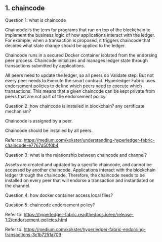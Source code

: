 ## 1. chaincode

Question 1: what is chaincode

Chaincode is the term for programs that run on top of the blockchain to implement the business logic of how applications interact with the ledger. For example, when a transaction is proposed, it triggers chaincode that decides what state change should be applied to the ledger.

Chaincode runs in a secured Docker container isolated from the endorsing peer process. Chaincode initializes and manages ledger state through transactions submitted by applications.

All peers need to update the ledger, so all peers do Validate step. But not every peer needs to Execute the smart contract. Hyperledger Fabric uses endorsement policies to define which peers need to execute which transactions. This means that a given chaincode can be kept private from peers that are not part of the endorsement policy.


Question 2: how chaincode is installed in blockchain? any certificate mechanism?

Chaincode is assigned by a peer.

Chaincode should be installed by all peers.

Refer to: https://medium.com/kokster/understanding-hyperledger-fabric-chaincode-e7767d50f0b4



Question 3: what is the relationship between chaincode and channel?

Assets are created and updated by a specific chaincode, and cannot be accessed by another chaincode. Applications interact with the blockchain ledger through the chaincode. Therefore, the chaincode needs to be installed on every peer that will endorse a transaction and instantiated on the channel.


Question 4: how docker container access local files?


Question 5: chaincode endorsement policy?

Refer to: https://hyperledger-fabric.readthedocs.io/en/release-1.2/endorsement-policies.html

Refer to: https://medium.com/kokster/hyperledger-fabric-endorsing-transactions-3c1b7251a709


